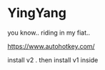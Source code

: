 # YingYang
you know.. riding in my fiat..



https://www.autohotkey.com/

install v2 . then install v1 inside


